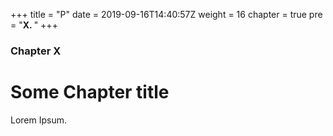+++
title = "P"
date = 2019-09-16T14:40:57Z
weight = 16
chapter = true
pre = "<b>X. </b>"
+++

### Chapter X

# Some Chapter title

Lorem Ipsum.
